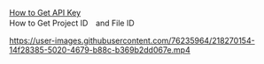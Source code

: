 [How to Get API Key](https://console.curseforge.com/#/api-keys)  
How to Get Project ID　and File ID


https://user-images.githubusercontent.com/76235964/218270154-14f28385-5020-4679-b88c-b369b2dd067e.mp4

